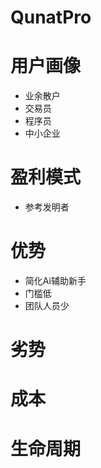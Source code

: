 # QunatPro

# 用户画像
- 业余散户
- 交易员
- 程序员
- 中小企业

# 盈利模式
- 参考发明者

# 优势
- 简化Ai辅助新手
- 门槛低
- 团队人员少

# 劣势


# 成本


# 生命周期
